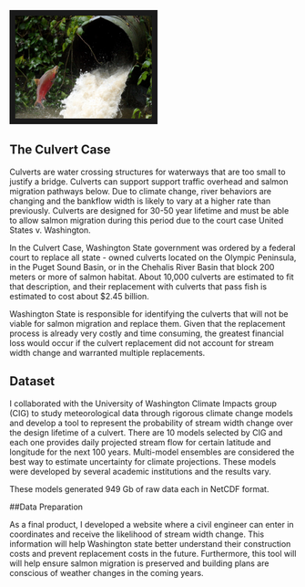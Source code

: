 
<img src="images/salmonculvert.jpg" 
 width="240" height="180" border="10" />

## The Culvert Case 

Culverts are water crossing structures for waterways that are too small to justify a bridge. 
Culverts can support support traffic overhead and salmon migration pathways below.  Due to climate change, river behaviors are 
changing and the bankflow width is likely to vary at a higher rate than previously. Culverts are designed for 30-50 year lifetime 
and must be able to allow salmon migration during this period due to the court case United States v. Washington.

In the Culvert Case, Washington State government was ordered by a federal court to replace all state - owned culverts located on 
the Olympic Peninsula, in the Puget Sound Basin, or in the Chehalis River Basin that block 200 meters or more of salmon habitat. 
About 10,000 culverts are estimated to fit that description, and their replacement with culverts that pass fish is estimated to 
cost about $2.45 billion.

Washington State is responsible for identifying the culverts that will not be viable for salmon migration and replace them. Given that 
the replacement process is already very costly and time consuming, the greatest financial loss would occur if the culvert replacement 
did not account for stream width change and warranted multiple replacements. 


## Dataset 

I collaborated with the University of Washington Climate Impacts group (CIG) to study meteorological data through rigorous climate change models and develop a tool to represent the probability of stream width change over the design lifetime of a culvert. There are 10 models selected by CIG and each one provides daily projected stream flow for certain latitude and longitude for the next 100 years. Multi-model ensembles are considered the best way to estimate uncertainty for climate projections. These models were developed by several academic institutions and the results vary.

These models generated 949 Gb of raw data each in NetCDF format. 

##Data Preparation 



As a final product, I developed a website where a civil engineer can enter in coordinates and receive the likelihood of stream width change. This information will help Washington state better understand their construction costs and prevent replacement costs in the future. Furthermore, this tool will will help ensure salmon migration is preserved and building plans are conscious of weather changes in the coming years. 








